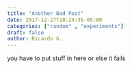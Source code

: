 ```yaml
---
title: "Another Bad Post"
date: 2017-12-27T18:24:35-05:00
categories: ["random" , "experiments"]
draft: false
author: Ricardo G.
---
```

you have to put stuff in here or else it fails
